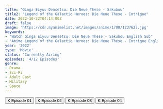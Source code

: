 ```yaml
---
title: "Ginga Eiyuu Densetsu: Die Neue These - Sakubou"
title2: "Legend of the Galactic Heroes: Die Neue These - Intrigue"
date: 2022-10-22T04:14:00Z
draft: false
image: 'https://cdn.myanimelist.net/images/anime/1700/123762l.jpg'
keywords:
- "Watch Ginga Eiyuu Densetsu: Die Neue These - Sakubou English Sub"
- "Anime Legend of the Galactic Heroes: Die Neue These - Intrigue English Sub"
year: '2022'
type: 'Movie'
status: 'Currently Airing'
episodes: '4/12 Episodes'
genre:
- Drama
- Sci-Fi
- Adult Cast
- Military
- Space
---
```


<div class="d-g gg-5 gtc-r ai-c">
<button onclick="window.open('?kwf=TheLegendOfTheGalacticHeroesTheNewThesisSS4/Legend Of The Galactic Heroes - Die Neue These - 37','_blank')">K Episode 01</button>
<button onclick="window.open('?kwf=TheLegendOfTheGalacticHeroesTheNewThesisSS4/Legend Of The Galactic Heroes - Die Neue These - 38','_blank')">K Episode 02</button>
<button onclick="window.open('?kwf=TheLegendOfTheGalacticHeroesTheNewThesisSS4/Legend Of The Galactic Heroes - Die Neue These - 39','_blank')">K Episode 03</button>
<button onclick="window.open('?kwf=TheLegendOfTheGalacticHeroesTheNewThesisSS4/Legend Of The Galactic Heroes - Die Neue These - 40','_blank')">K Episode 04</button>
</div>